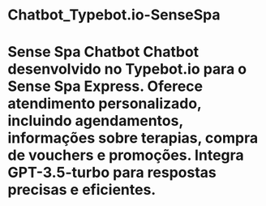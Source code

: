 # Chatbot_Typebot.io-SenseSpa
# Sense Spa Chatbot  Chatbot desenvolvido no Typebot.io para o Sense Spa Express. Oferece atendimento personalizado, incluindo agendamentos, informações sobre terapias, compra de vouchers e promoções. Integra GPT-3.5-turbo para respostas precisas e eficientes.
